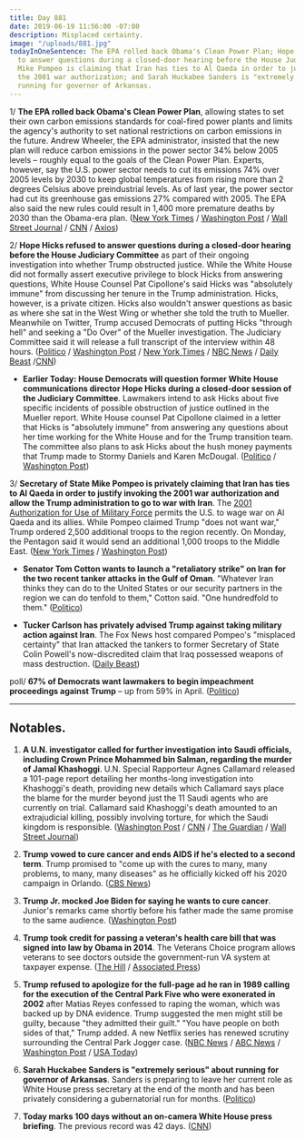 ```yaml
---
title: Day 881
date: 2019-06-19 11:56:00 -07:00
description: Misplaced certainty.
image: "/uploads/881.jpg"
todayInOneSentence: The EPA rolled back Obama's Clean Power Plan; Hope Hicks refused
  to answer questions during a closed-door hearing before the House Judiciary Committee;
  Mike Pompeo is claiming that Iran has ties to Al Qaeda in order to justify invoking
  the 2001 war authorization; and Sarah Huckabee Sanders is "extremely serious" about
  running for governor of Arkansas.
---
```


1/ **The EPA rolled back Obama's Clean Power Plan**, allowing states to set their own carbon emissions standards for coal-fired power plants and limits the agency's authority to set national restrictions on carbon emissions in the future. Andrew Wheeler, the EPA administrator, insisted that the new plan will reduce carbon emissions in the power sector 34% below 2005 levels – roughly equal to the goals of the Clean Power Plan. Experts, however, say the U.S. power sector needs to cut its emissions 74% over 2005 levels by 2030 to keep global temperatures from rising more than 2 degrees Celsius above preindustrial levels. As of last year, the power sector had cut its greenhouse gas emissions 27% compared with 2005. The EPA also said the new rules could result in 1,400 more premature deaths by 2030 than the Obama-era plan. ([New York Times](https://www.nytimes.com/2019/06/19/climate/epa-coal-emissions.html) / [Washington Post](https://www.washingtonpost.com/climate-environment/trump-epa-finalizes-rollback-of-key-obama-climate-rule-that-targeted-coal-plants/2019/06/19/b8ff1702-8eeb-11e9-8f69-a2795fca3343_story.html) / [Wall Street Journal](https://www.wsj.com/articles/epa-overturns-obama-era-clean-air-rules-for-power-plants-11560963259) / [CNN](https://www.cnn.com/2019/06/19/politics/epa-rolls-back-obama-coal-emissions/index.html) / [Axios](https://www.axios.com/epa-rule-coal-emissions-obama-clean-power-policy-6bf49fb3-d599-4c95-9808-fe620be343f1.html))

2/ **Hope Hicks refused to answer questions during a closed-door hearing before the House Judiciary Committee** as part of their ongoing investigation into whether Trump obstructed justice. While the White House did not formally assert executive privilege to block Hicks from answering questions, White House Counsel Pat Cipollone's said Hicks was "absolutely immune" from discussing her tenure in the Trump administration. Hicks, however, is a private citizen. Hicks also wouldn't answer questions as basic as where she sat in the West Wing or whether she told the truth to Mueller. Meanwhile on Twitter, Trump accused Democrats of putting Hicks "through hell" and seeking a "Do Over" of the Mueller investigation. The Judiciary Committee said it will release a full transcript of the interview within 48 hours. ([Politico](https://www.politico.com/story/2019/06/19/hope-hicks-testimony-trump-oversight-1368164) / [Washington Post](https://www.washingtonpost.com/powerpost/former-trump-aide-faces-questions-from-house-panel-about-russia-contacts-hush-money-payments/2019/06/19/5f8b60da-9293-11e9-b570-6416efdc0803_story.html) / [New York Times](https://www.nytimes.com/2019/06/19/us/politics/hope-hicks-house-judiciary-testimony.html) / [NBC News](https://www.nbcnews.com/politics/congress/hope-hicks-testifies-house-committee-behind-closed-doors-n1019246) / [Daily Beast](https://www.thedailybeast.com/hope-hicks-stonewalls-enrages-house-democrats) /[CNN](https://www.cnn.com/2019/06/19/politics/hope-hicks-testify-house/index.html))

* **Earlier Today: House Democrats will question former White House communications director Hope Hicks during a closed-door session of the Judiciary Committee**. Lawmakers intend to ask Hicks about five specific incidents of possible obstruction of justice outlined in the Mueller report. White House counsel Pat Cipollone claimed in a letter that Hicks is "absolutely immune" from answering any questions about her time working for the White House and for the Trump transition team. The committee also plans to ask Hicks about the hush money payments that Trump made to Stormy Daniels and Karen McDougal. ([Politico](https://www.politico.com/story/2019/06/18/hope-hicks-donald-trump-obstruction-1368197) / [Washington Post](https://www.washingtonpost.com/powerpost/former-trump-aide-faces-questions-from-house-panel-about-russia-contacts-hush-money-payments/2019/06/19/5f8b60da-9293-11e9-b570-6416efdc0803_story.html?utm_term=.50bb678baad1))

3/ **Secretary of State Mike Pompeo is privately claiming that Iran has ties to Al Qaeda in order to justify invoking the 2001 war authorization and allow the Trump administration to go to war with Iran**. The [2001 Authorization for Use of Military Force](https://www.congress.gov/107/plaws/publ40/PLAW-107publ40.pdf) permits the U.S. to wage war on Al Qaeda and its allies. While Pompeo claimed Trump "does not want war," Trump ordered 2,500 additional troops to the region recently. On Monday, the Pentagon said it would send an additional 1,000 troops to the Middle East. ([New York Times](https://www.nytimes.com/2019/06/19/us/politics/us-iran.html) / [Washington Post](https://www.washingtonpost.com/world/national-security/pompeo-warns-iran-about-trigger-for-us-military-action-as-some-in-administration-question-aggressive-policy/2019/06/18/48bd3be0-9116-11e9-b570-6416efdc0803_story.html))

* **Senator Tom Cotton wants to launch a "retaliatory strike" on Iran for the two recent tanker attacks in the Gulf of Oman**. "Whatever Iran thinks they can do to the United States or our security partners in the region we can do tenfold to them," Cotton said. "One hundredfold to them." ([Politico](https://www.politico.com/story/2019/06/19/tom-cotton-iran-attack-trump-1369863))

* **Tucker Carlson has privately advised Trump against taking military action against Iran**. The Fox News host compared Pompeo's "misplaced certainty" that Iran attacked the tankers to former Secretary of State Colin Powell's now-discredited claim that Iraq possessed weapons of mass destruction. ([Daily Beast](https://www.thedailybeast.com/fox-news-tucker-carlson-privately-advises-trump-against-iran-war))

poll/ **67% of Democrats want lawmakers to begin impeachment proceedings against Trump** – up from 59% in April. ([Politico](https://www.politico.com/story/2019/06/19/impeachment-democrats-poll-congress-1368158))

---

## Notables.

1. **A U.N. investigator called for further investigation into Saudi officials, including Crown Prince Mohammed bin Salman, regarding the murder of Jamal Khashoggi**. U.N. Special Rapporteur Agnes Callamard released a 101-page report detailing her months-long investigation into Khashoggi's death, providing new details which Callamard says place the blame for the murder beyond just the 11 Saudi agents who are currently on trial. Callamard said Khashoggi's death amounted to an extrajudicial killing, possibly involving torture, for which the Saudi kingdom is responsible. ([Washington Post](https://www.washingtonpost.com/world/national-security/un-investigator-calls-for-probing-saudi-officials-in-khashoggi-killing/2019/06/19/cf5ee594-91f3-11e9-aadb-74e6b2b46f6a_story.html?utm_term=.c70d8e29497f) / [CNN](https://www.cnn.com/2019/06/19/middleeast/khashoggi-saudi-arabia-report-intl/index.html) / [The Guardian](https://www.theguardian.com/world/2019/jun/19/jamal-khashoggi-killing-saudi-crown-prince-mohammed-bin-salman-evidence-un-report) / [Wall Street Journal](https://www.wsj.com/articles/u-n-investigator-calls-for-further-scrutiny-of-saudi-crown-princes-possible-role-in-khashoggi-murder-11560940560?mod=hp_lead_pos3))

2. **Trump vowed to cure cancer and ends AIDS if he's elected to a second term**. Trump promised to "come up with the cures to many, many problems, to many, many diseases" as he officially kicked off his 2020 campaign in Orlando. ([CBS News](https://www.cbsnews.com/news/trump-cure-cancer-aids-joe-biden-orlando-campaign-rally/))

3. **Trump Jr. mocked Joe Biden for saying he wants to cure cancer**. Junior's remarks came shortly before his father made the same promise to the same audience. ([Washington Post](https://www.washingtonpost.com/politics/donald-trump-jr-mocks-joe-biden-for-vowing-to-cure-cancer-if-elected-president/2019/06/19/6012a2ba-9285-11e9-aadb-74e6b2b46f6a_story.html))

4. **Trump took credit for passing a veteran's health care bill that was signed into law by Obama in 2014**. The Veterans Choice program allows veterans to see doctors outside the government-run VA system at taxpayer expense. ([The Hill](https://thehill.com/homenews/campaign/449240-trump-touts-passing-va-bill-that-passed-under-obama) / [Associated Press](https://www.apnews.com/375515aecedb4aed949e4f2eb9c54eb6))

5. **Trump refused to apologize for the full-page ad he ran in 1989 calling for the execution of the Central Park Five who were exonerated in 2002** after Matias Reyes confessed to raping the woman, which was backed up by DNA evidence. Trump suggested the men might still be guilty, because "they admitted their guilt." "You have people on both sides of that," Trump added. A new Netflix series has renewed scrutiny surrounding the Central Park Jogger case. ([NBC News](https://www.nbcnews.com/politics/donald-trump/trump-digs-central-park-5-they-admitted-their-guilt-n1019156) / [ABC News](https://abcnews.go.com/Politics/netflix-series-renews-outcry-donald-trumps-role-central/story?id=63607696) / [Washington Post](https://www.washingtonpost.com/politics/trump-called-for-the-execution-of-the-central-park-5-he-still-wont-apologize/2019/06/18/32ea4d7e-9208-11e9-b570-6416efdc0803_story.html) / [USA Today](https://www.usatoday.com/story/news/politics/2019/06/19/trump-does-not-apologize-central-park-5-when-asked-reporter/1497075001/))

6. **Sarah Huckabee Sanders is "extremely serious" about running for governor of Arkansas**. Sanders is preparing to leave her current role as White House press secretary at the end of the month and has been privately considering a gubernatorial run for months. ([Politico](https://www.politico.com/story/2019/06/19/sarah-huckabee-sanders-arkansas-governor-1369873))

7. **Today marks 100 days without an on-camera White House press briefing**. The previous record was 42 days. ([CNN](https://www.cnn.com/2019/06/19/media/reliable-sources-06-18-19/index.html))